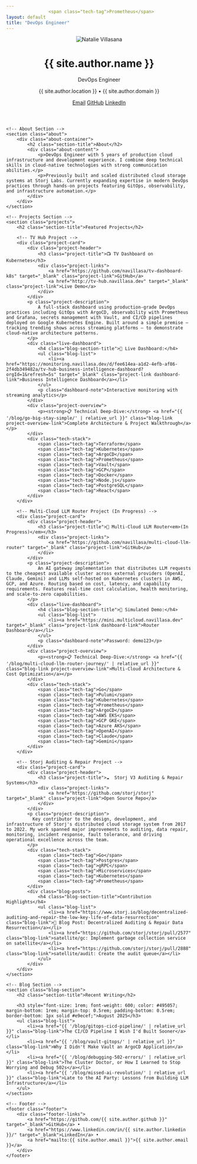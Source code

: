 ```yaml
---
                <span class="tech-tag">Prometheus</span>
layout: default
title: "DevOps Engineer"
---
```


<div class="container">
    <!-- Header Section -->
    <header class="header">
        <div class="header-content">
            <div class="profile-section">
                <div class="profile-picture">
                    <img src="{{ '/assets/images/squarephoto.jpg' | relative_url }}" alt="Natalie Villasana" class="profile-image">
                </div>
                <div class="profile-info">
                    <h1 class="name">{{ site.author.name }}</h1>
                    <p class="title">DevOps Engineer</p>
                    <p class="location">{{ site.author.location }} • {{ site.author.domain }}</p>
                </div>
            </div>
            <div class="contact-links">
                <a href="mailto:{{ site.author.email }}" class="contact-link">Email</a>
                <a href="https://github.com/{{ site.author.github }}" target="_blank" class="contact-link">GitHub</a>
                <a href="https://www.linkedin.com/in/{{ site.author.linkedin }}/" target="_blank" class="contact-link">LinkedIn</a>
            </div>
        </div>
    </header>

    <!-- About Section -->
    <section class="about">
        <div class="about-container">
            <h2 class="section-title">About</h2>
            <div class="about-content">
                <p>DevOps Engineer with 5 years of production cloud infrastructure and development experience. I combine deep technical skills in cloud-native technologies with strong communication abilities.</p>
                <p>Previously built and scaled distributed cloud storage systems at Storj Labs. Currently expanding expertise in modern DevOps practices through hands-on projects featuring GitOps, observability, and infrastructure automation.</p>
            </div>
        </div>
    </section>

    <!-- Projects Section -->
    <section class="projects">
        <h2 class="section-title">Featured Projects</h2>
        
        <!-- TV Hub Project -->
        <div class="project-card">
            <div class="project-header">
                <h3 class="project-title">📺 TV Dashboard on Kubernetes</h3>
                <div class="project-links">
                    <a href="https://github.com/navillasa/tv-dashboard-k8s" target="_blank" class="project-link">GitHub</a>
                    <a href="http://tv-hub.navillasa.dev" target="_blank" class="project-link">Live Demo</a>
                </div>
            </div>
            <p class="project-description">
                A full-stack dashboard using production-grade DevOps practices including GitOps with ArgoCD, observability with Prometheus and Grafana, secrets management with Vault, and CI/CD pipelines deployed on Google Kubernetes Engine. Built around a simple premise – tracking trending shows across streaming platforms – to demonstrate cloud-native architecture patterns.
            </p>
            <div class="live-dashboard">
                <h4 class="blog-section-title">🚀 Live Dashboard:</h4>
                <ul class="blog-list">
                    <li><a href="https://monitoring.navillasa.dev/d/fee614ea-a1d2-4efb-af86-2f4db349482a/tv-hub-business-intelligence-dashboard?orgId=1&refresh=5s" target="_blank" class="project-link dashboard-link">Business Intelligence Dashboard</a></li>
                </ul>
                <p class="dashboard-note">Interactive monitoring with streaming analytics</p>
            </div>
            <div class="project-overview">
                <p><strong>📋 Technical Deep-Dive:</strong> <a href="{{ '/blog/go-big-stay-simple/' | relative_url }}" class="blog-link project-overview-link">Complete Architecture & Project Walkthrough</a></p>
            </div>
            <div class="tech-stack">
                <span class="tech-tag">Terraform</span>
                <span class="tech-tag">Kubernetes</span>
                <span class="tech-tag">ArgoCD</span>
                <span class="tech-tag">Prometheus</span>
                <span class="tech-tag">Vault</span>
                <span class="tech-tag">GCP</span>
                <span class="tech-tag">Docker</span>
                <span class="tech-tag">Node.js</span>
                <span class="tech-tag">PostgreSQL</span>
                <span class="tech-tag">React</span>
            </div>
        </div>

        <!-- Multi-Cloud LLM Router Project (In Progress) -->
        <div class="project-card">
            <div class="project-header">
                <h3 class="project-title">🪼 Multi-Cloud LLM Router<em>(In Progress)</em></h3>
                <div class="project-links">
                    <a href="https://github.com/navillasa/multi-cloud-llm-router" target="_blank" class="project-link">GitHub</a>
                </div>
            </div>
            <p class="project-description">
                An AI gateway implementation that distributes LLM requests to the cheapest available cluster across external providers (OpenAI, Claude, Gemini) and LLMs self-hosted on Kubernetes clusters in AWS, GCP, and Azure. Routing based on cost, latency, and capability requirements. Features real-time cost calculation, health monitoring, and scale-to-zero capabilities.
            </p>
            <div class="live-dashboard">
                <h4 class="blog-section-title">🧊 Simulated Demo:</h4>
                <ul class="blog-list">
                    <li><a href="https://mini.multicloud.navillasa.dev" target="_blank" class="project-link dashboard-link">Router Dashboard</a></li>
                </ul>
                <p class="dashboard-note">Password: demo123</p>
            </div>
            <div class="project-overview">
                <p><strong>📋 Technical Deep-Dive:</strong> <a href="{{ '/blog/multi-cloud-llm-router-journey/' | relative_url }}" class="blog-link project-overview-link">Multi-Cloud Architecture & Cost Optimization</a></p>
            </div>
            <div class="tech-stack">
                <span class="tech-tag">Go</span>
                <span class="tech-tag">Pulumi</span>
                <span class="tech-tag">Kubernetes</span>
                <span class="tech-tag">Prometheus</span>
                <span class="tech-tag">ArgoCD</span>
                <span class="tech-tag">AWS EKS</span>
                <span class="tech-tag">GCP GKE</span>
                <span class="tech-tag">Azure AKS</span>
                <span class="tech-tag">OpenAI</span>
                <span class="tech-tag">Claude</span>
                <span class="tech-tag">Gemini</span>
            </div>
        </div>

        <!-- Storj Auditing & Repair Project -->
        <div class="project-card">
            <div class="project-header">
                <h3 class="project-title">☁️  Storj V3 Auditing & Repair Systems</h3>
                <div class="project-links">
                    <a href="https://github.com/storj/storj" target="_blank" class="project-link">Open Source Repo</a>
                </div>
            </div>
            <p class="project-description">
              Key contributor to the design, development, and infrastructure of Storj's distributed cloud storage system from 2017 to 2022. My work spanned major improvements to auditing, data repair, monitoring, incident response, fault tolerance, and driving operational excellence across the team.
            </p>
            <div class="tech-stack">
                <span class="tech-tag">Go</span>
                <span class="tech-tag">Postgres</span>
                <span class="tech-tag">gRPC</span>
                <span class="tech-tag">Microservices</span>
                <span class="tech-tag">Kubernetes</span>
                <span class="tech-tag">Prometheus</span>
            </div>
            <div class="blog-posts">
                <h4 class="blog-section-title">Contribution Highlights</h4>
                <ul class="blog-list">
                    <li><a href="https://www.storj.io/blog/decentralized-auditing-and-repair-the-low-key-life-of-data-resurrection" class="blog-link">🌟 Blog Post: Decentralized Auditing & Repair Data Resurrection</a></li>
                    <li><a href="https://github.com/storj/storj/pull/2577" class="blog-link">satellite/gc: Implement garbage collection service on satellite</a></li>
                    <li><a href="https://github.com/storj/storj/pull/2888" class="blog-link">satellite/audit: Create the audit queue</a></li>
                </ul>
            </div>
        </div>
    </section>

    <!-- Blog Section -->
    <section class="blog-section">
        <h2 class="section-title">Recent Writing</h2>
        
        <h3 style="font-size: 1rem; font-weight: 600; color: #495057; margin-bottom: 1rem; margin-top: 0.5rem; padding-bottom: 0.5rem; border-bottom: 1px solid #e9ecef;">August 2025</h3>
        <ul class="blog-list">
            <li><a href="{{ '/blog/gitops-cicd-pipeline/' | relative_url }}" class="blog-link">The CI/CD Pipeline I Wish I'd Built Sooner</a></li>
            <li><a href="{{ '/blog/vault-gitops/' | relative_url }}" class="blog-link">Why I Didn't Make Vault an ArgoCD Application</a></li>
            <li><a href="{{ '/blog/debugging-502-errors/' | relative_url }}" class="blog-link">The Cluster Doctor, or How I Learned to Stop Worrying and Debug 502s</a></li>
            <li><a href="{{ '/blog/missed-ai-revolution/' | relative_url }}" class="blog-link">Late to the AI Party: Lessons from Building LLM Infrastructure</a></li>
        </ul>
    </section>

    <!-- Footer -->
    <footer class="footer">
        <div class="footer-links">
            <a href="https://github.com/{{ site.author.github }}" target="_blank">GitHub</a> • 
            <a href="https://www.linkedin.com/in/{{ site.author.linkedin }}/" target="_blank">LinkedIn</a> • 
            <a href="mailto:{{ site.author.email }}">{{ site.author.email }}</a>
        </div>
    </footer>
</div>
